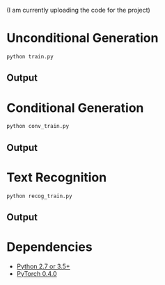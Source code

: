 (I am currently uploading the code for the project)

# Unconditional Generation

```
python train.py 

```
## Output

# Conditional Generation

```
python conv_train.py

```
## Output

# Text Recognition

```
python recog_train.py

```
## Output

# Dependencies

* [Python 2.7 or 3.5+](https://www.continuum.io/downloads)
* [PyTorch 0.4.0](http://pytorch.org/)


